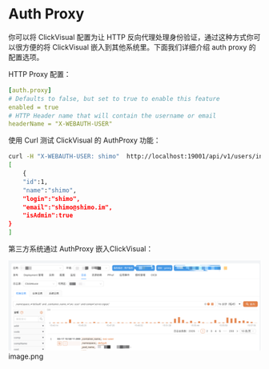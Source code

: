 # Auth Proxy

你可以将 ClickVisual 配置为让 HTTP 反向代理处理身份验证，通过这种方式你可以很方便的将 ClickVisual 嵌入到其他系统里。下面我们详细介绍 auth proxy 的配置选项。



HTTP Proxy 配置：
```yaml
[auth.proxy]
# Defaults to false, but set to true to enable this feature
enabled = true
# HTTP Header name that will contain the username or email
headerName = "X-WEBAUTH-USER"
```

使用 Curl 测试 ClickVisual 的 AuthProxy 功能：
```sh
curl -H "X-WEBAUTH-USER: shimo"  http://localhost:19001/api/v1/users/info
[
    {
    "id":1,
    "name":"shimo",
    "login":"shimo",
    "email":"shimo@shimo.im",
    "isAdmin":true
}
]
```

第三方系统通过 AuthProxy 嵌入ClickVisual：

![img.png](../../images/auth-proxy.png)image.png